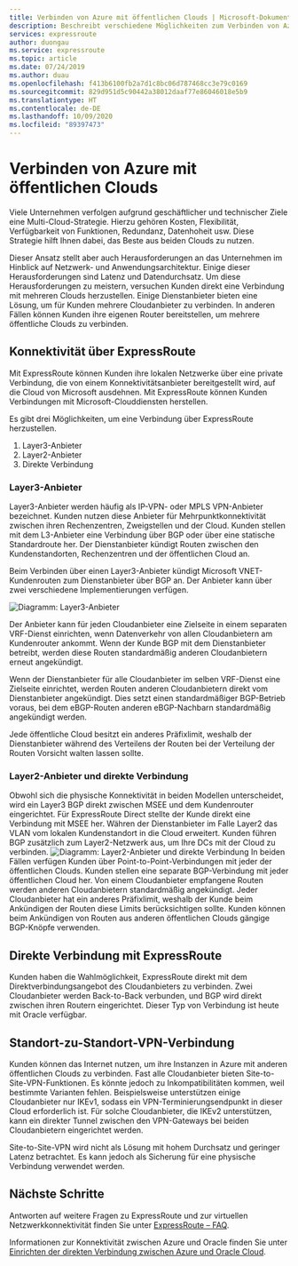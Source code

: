 ```yaml
---
title: Verbinden von Azure mit öffentlichen Clouds | Microsoft-Dokumentation
description: Beschreibt verschiedene Möglichkeiten zum Verbinden von Azure mit anderen öffentlichen Clouds.
services: expressroute
author: duongau
ms.service: expressroute
ms.topic: article
ms.date: 07/24/2019
ms.author: duau
ms.openlocfilehash: f413b6100fb2a7d1c8bc06d787468cc3e79c0169
ms.sourcegitcommit: 829d951d5c90442a38012daaf77e86046018e5b9
ms.translationtype: HT
ms.contentlocale: de-DE
ms.lasthandoff: 10/09/2020
ms.locfileid: "89397473"
---
```

# <a name="connecting-azure-with-public-clouds"></a>Verbinden von Azure mit öffentlichen Clouds

Viele Unternehmen verfolgen aufgrund geschäftlicher und technischer Ziele eine Multi-Cloud-Strategie. Hierzu gehören Kosten, Flexibilität, Verfügbarkeit von Funktionen, Redundanz, Datenhoheit usw. Diese Strategie hilft Ihnen dabei, das Beste aus beiden Clouds zu nutzen. 

Dieser Ansatz stellt aber auch Herausforderungen an das Unternehmen im Hinblick auf Netzwerk- und Anwendungsarchitektur. Einige dieser Herausforderungen sind Latenz und Datendurchsatz. Um diese Herausforderungen zu meistern, versuchen Kunden direkt eine Verbindung mit mehreren Clouds herzustellen. Einige Dienstanbieter bieten eine Lösung, um für Kunden mehrere Cloudanbieter zu verbinden. In anderen Fällen können Kunden ihre eigenen Router bereitstellen, um mehrere öffentliche Clouds zu verbinden.
## <a name="connectivity-via-expressroute"></a>Konnektivität über ExpressRoute
Mit ExpressRoute können Kunden ihre lokalen Netzwerke über eine private Verbindung, die von einem Konnektivitätsanbieter bereitgestellt wird, auf die Cloud von Microsoft ausdehnen. Mit ExpressRoute können Kunden Verbindungen mit Microsoft-Clouddiensten herstellen.

Es gibt drei Möglichkeiten, um eine Verbindung über ExpressRoute herzustellen.

1. Layer3-Anbieter
2. Layer2-Anbieter
3. Direkte Verbindung

### <a name="layer3-provider"></a>Layer3-Anbieter

Layer3-Anbieter werden häufig als IP-VPN- oder MPLS VPN-Anbieter bezeichnet. Kunden nutzen diese Anbieter für Mehrpunktkonnektivität zwischen ihren Rechenzentren, Zweigstellen und der Cloud. Kunden stellen mit dem L3-Anbieter eine Verbindung über BGP oder über eine statische Standardroute her. Der Dienstanbieter kündigt Routen zwischen den Kundenstandorten, Rechenzentren und der öffentlichen Cloud an. 
 
Beim Verbinden über einen Layer3-Anbieter kündigt Microsoft VNET-Kundenrouten zum Dienstanbieter über BGP an. Der Anbieter kann über zwei verschiedene Implementierungen verfügen.

![Diagramm: Layer3-Anbieter](media/expressroute-connect-azure-to-public-cloud/azure-to-public-clouds-l3.png)

Der Anbieter kann für jeden Cloudanbieter eine Zielseite in einem separaten VRF-Dienst einrichten, wenn Datenverkehr von allen Cloudanbietern am Kundenrouter ankommt. Wenn der Kunde BGP mit dem Dienstanbieter betreibt, werden diese Routen standardmäßig anderen Cloudanbietern erneut angekündigt. 

Wenn der Dienstanbieter für alle Cloudanbieter im selben VRF-Dienst eine Zielseite einrichtet, werden Routen anderen Cloudanbietern direkt vom Dienstanbieter angekündigt. Dies setzt einen standardmäßiger BGP-Betrieb voraus, bei dem eBGP-Routen anderen eBGP-Nachbarn standardmäßig angekündigt werden.

Jede öffentliche Cloud besitzt ein anderes Präfixlimit, weshalb der Dienstanbieter während des Verteilens der Routen bei der Verteilung der Routen Vorsicht walten lassen sollte.

### <a name="layer2-provider-and-direct-connection"></a>Layer2-Anbieter und direkte Verbindung

Obwohl sich die physische Konnektivität in beiden Modellen unterscheidet, wird ein Layer3 BGP direkt zwischen MSEE und dem Kundenrouter eingerichtet. Für ExpressRoute Direct stellte der Kunde direkt eine Verbindung mit MSEE her. Währen der Dienstanbieter im Falle Layer2 das VLAN vom lokalen Kundenstandort in die Cloud erweitert. Kunden führen BGP zusätzlich zum Layer2-Netzwerk aus, um Ihre DCs mit der Cloud zu verbinden.
![Diagramm: Layer2-Anbieter und direkte Verbindung](media/expressroute-connect-azure-to-public-cloud/azure-to-public-clouds-l2.png)
In beiden Fällen verfügen Kunden über Point-to-Point-Verbindungen mit jeder der öffentlichen Clouds. Kunden stellen eine separate BGP-Verbindung mit jeder öffentlichen Cloud her. Von einem Cloudanbieter empfangene Routen werden anderen Cloudanbietern standardmäßig angekündigt. Jeder Cloudanbieter hat ein anderes Präfixlimit, weshalb der Kunde beim Ankündigen der Routen diese Limits berücksichtigen sollte. Kunden können beim Ankündigen von Routen aus anderen öffentlichen Clouds gängige BGP-Knöpfe verwenden.

## <a name="direct-connection-with-expressroute"></a>Direkte Verbindung mit ExpressRoute

Kunden haben die Wahlmöglichkeit, ExpressRoute direkt mit dem Direktverbindungsangebot des Cloudanbieters zu verbinden. Zwei Cloudanbieter werden Back-to-Back verbunden, und BGP wird direkt zwischen ihren Routern eingerichtet. Dieser Typ von Verbindung ist heute mit Oracle verfügbar.

## <a name="site-to-site-vpn"></a>Standort-zu-Standort-VPN-Verbindung

Kunden können das Internet nutzen, um ihre Instanzen in Azure mit anderen öffentlichen Clouds zu verbinden. Fast alle Cloudanbieter bieten Site-to-Site-VPN-Funktionen. Es könnte jedoch zu Inkompatibilitäten kommen, weil bestimmte Varianten fehlen. Beispielsweise unterstützen einige Cloudanbieter nur IKEv1, sodass ein VPN-Terminierungsendpunkt in dieser Cloud erforderlich ist. Für solche Cloudanbieter, die IKEv2 unterstützen, kann ein direkter Tunnel zwischen den VPN-Gateways bei beiden Cloudanbietern eingerichtet werden.

Site-to-Site-VPN wird nicht als Lösung mit hohem Durchsatz und geringer Latenz betrachtet. Es kann jedoch als Sicherung für eine physische Verbindung verwendet werden.

## <a name="next-steps"></a>Nächste Schritte
Antworten auf weitere Fragen zu ExpressRoute und zur virtuellen Netzwerkkonnektivität finden Sie unter [ExpressRoute – FAQ][ER-FAQ].

Informationen zur Konnektivität zwischen Azure und Oracle finden Sie unter [Einrichten der direkten Verbindung zwischen Azure und Oracle Cloud][ER-OCI].

<!--Link References-->
[ER-FAQ]: https://docs.microsoft.com/azure/expressroute/expressroute-faqs
[ER-OCI]: https://docs.microsoft.com/azure/virtual-machines/workloads/oracle/configure-azure-oci-networking



